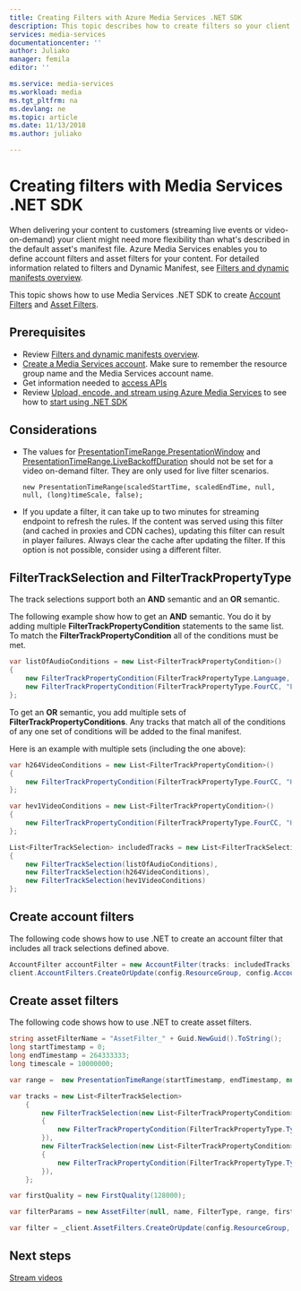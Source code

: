 ```yaml
---
title: Creating Filters with Azure Media Services .NET SDK
description: This topic describes how to create filters so your client can use them to stream specific sections of a stream. Media Services creates dynamic manifests to achieve this selective streaming.
services: media-services
documentationcenter: ''
author: Juliako
manager: femila
editor: ''

ms.service: media-services
ms.workload: media
ms.tgt_pltfrm: na
ms.devlang: ne
ms.topic: article
ms.date: 11/13/2018
ms.author: juliako

---
```

# Creating filters with Media Services .NET SDK

When delivering your content to customers (streaming live events or video-on-demand) your client might need more flexibility than what's described in the default asset's manifest file. Azure Media Services enables you to define account filters and asset filters for your content. 
For detailed information related to filters and Dynamic Manifest, see [Filters and dynamic manifests overview]().

This topic shows how to use Media Services .NET SDK to create [Account Filters](https://docs.microsoft.com/dotnet/api/microsoft.azure.management.media.models.accountfilter?view=azure-dotnet) and [Asset Filters](https://docs.microsoft.com/dotnet/api/microsoft.azure.management.media.models.assetfilter?view=azure-dotnet). 

## Prerequisites 

- Review [Filters and dynamic manifests overview]().
- [Create a Media Services account](create-account-cli-how-to.md). Make sure to remember the resource group name and the Media Services account name. 
- Get information needed to [access APIs](access-api-cli-how-to.md)
- Review [Upload, encode, and stream using Azure Media Services](stream-files-tutorial-with-api.md) to see how to [start using .NET SDK](stream-files-tutorial-with-api.md#start_using_dotnet)

## Considerations

- The values for [PresentationTimeRange.PresentationWindow](https://docs.microsoft.com/dotnet/api/microsoft.azure.management.media.models.presentationtimerange.presentationwindowduration?view=azure-dotnet#Microsoft_Azure_Management_Media_Models_PresentationTimeRange_PresentationWindowDuration) and [PresentationTimeRange.LiveBackoffDuration](https://docs.microsoft.com/dotnet/api/microsoft.azure.management.media.models.presentationtimerange.livebackoffduration?view=azure-dotnet#Microsoft_Azure_Management_Media_Models_PresentationTimeRange_LiveBackoffDuration) should not be set for a video on-demand filter. They are only used for live filter scenarios.  

    ```
    new PresentationTimeRange(scaledStartTime, scaledEndTime, null, null, (long)timeScale, false);
    ```
- If you update a filter, it can take up to two minutes for streaming endpoint to refresh the rules. If the content was served using this filter (and cached in proxies and CDN caches), updating this filter can result in player failures. Always clear the cache after updating the filter. If this option is not possible, consider using a different filter. 

## FilterTrackSelection and FilterTrackPropertyType

The track selections support both an **AND** semantic and an **OR** semantic. 

The following example show how to get an **AND** semantic. You do it by adding multiple **FilterTrackPropertyCondition** statements to the same list. To match the **FilterTrackPropertyCondition** all of the conditions must be met. 

```csharp
var listOfAudioConditions = new List<FilterTrackPropertyCondition>()
{
    new FilterTrackPropertyCondition(FilterTrackPropertyType.Language, "en-us", FilterTrackPropertyCompareOperation.Equal),
    new FilterTrackPropertyCondition(FilterTrackPropertyType.FourCC, "EC-3", FilterTrackPropertyCompareOperation.Equal)
};
```
To get an **OR** semantic, you add multiple sets of **FilterTrackPropertyConditions**. Any tracks that match all of the conditions of any one set of conditions will be added to the final manifest.  

Here is an example with multiple sets (including the one above):

```csharp
var h264VideoConditions = new List<FilterTrackPropertyCondition>()
{
    new FilterTrackPropertyCondition(FilterTrackPropertyType.FourCC, "H264", FilterTrackPropertyCompareOperation.Equal)
};

var hev1VideoConditions = new List<FilterTrackPropertyCondition>()
{
    new FilterTrackPropertyCondition(FilterTrackPropertyType.FourCC, "HEV1", FilterTrackPropertyCompareOperation.Equal)
};

List<FilterTrackSelection> includedTracks = new List<FilterTrackSelection>()
{
    new FilterTrackSelection(listOfAudioConditions),
    new FilterTrackSelection(h264VideoConditions),
    new FilterTrackSelection(hev1VideoConditions)
};
```

## Create account filters

The following code shows how to use .NET to create an account filter that includes all track selections defined above.

```csharp
AccountFilter accountFilter = new AccountFilter(tracks: includedTracks);
client.AccountFilters.CreateOrUpdate(config.ResourceGroup, config.AccountName, "accountFilterName", accountFilter);
```

## Create asset filters

The following code shows how to use .NET to create asset filters.  

```csharp
string assetFilterName = "AssetFilter_" + Guid.NewGuid().ToString();
long startTimestamp = 0;
long endTimestamp = 264333333;
long timescale = 10000000;

var range =  new PresentationTimeRange(startTimestamp, endTimestamp, null, null, timescale, false);

var tracks = new List<FilterTrackSelection>
    {
        new FilterTrackSelection(new List<FilterTrackPropertyCondition>
        {
            new FilterTrackPropertyCondition(FilterTrackPropertyType.Type, "Audio", FilterTrackPropertyCompareOperation.Equal),
        }),
        new FilterTrackSelection(new List<FilterTrackPropertyCondition>
        {
            new FilterTrackPropertyCondition(FilterTrackPropertyType.Type, "Video", FilterTrackPropertyCompareOperation.Equal),
        }),
    };

var firstQuality = new FirstQuality(128000);

var filterParams = new AssetFilter(null, name, FilterType, range, firstQuality, tracks);

var filter = _client.AssetFilters.CreateOrUpdate(config.ResourceGroup, config.AccountName, asset.Name, assetFilterName, filterParams);
```

## Next steps

[Stream videos](stream-files-tutorial-with-api.md) 


